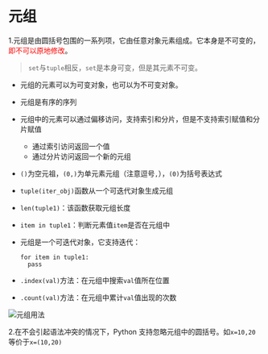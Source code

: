 # 元组

1.元组是由圆括号包围的一系列项，它由任意对象元素组成。它本身是不可变的，
<font color="red">即不可以原地修改</font>。

> `set`与`tuple`相反，`set`是本身可变，但是其元素不可变。

- 元组的元素可以为可变对象，也可以为不可变对象。
- 元组是有序的序列
- 元组中的元素可以通过偏移访问，支持索引和分片，但是不支持索引赋值和分片赋值
  - 通过索引访问返回一个值
  - 通过分片访问返回一个新的元组
- `()`为空元祖，`(0,)`为单元素元组（注意逗号`,`），`(0)`为括号表达式
- `tuple(iter_obj)`函数从一个可迭代对象生成元组
- `len(tuple1)`：该函数获取元组长度
- `item in tuple1`：判断元素值`item`是否在元组中
- 元组是一个可迭代对象，它支持迭代：

  ```
  for item in tuple1:
  	pass
  ```

- `.index(val)`方法：在元组中搜索`val`值所在位置
- `.count(val)`方法：在元组中累计`val`值出现的次数

![元组用法](../imgs/python_6_1.JPG)

2.在不会引起语法冲突的情况下，Python 支持忽略元组中的圆括号。如`x=10,20`等价于`x=(10,20)`

